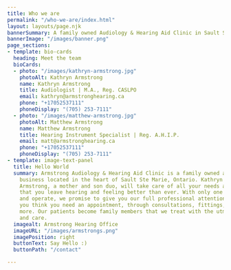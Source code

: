```yaml
---
title: Who we are
permalink: "/who-we-are/index.html"
layout: layouts/page.njk
bannerSummary: A family owned Audiology & Hearing Aid Clinic in Sault Ste Marie
bannerImage: "/images/banner.png"
page_sections:
- template: bio-cards
  heading: Meet the team
  bioCards:
  - photo: "/images/kathryn-armstrong.jpg"
    photoAlt: Kathryn Armstrong
    name: Kathryn Armstrong
    title: Audiologist | M.A., Reg. CASLPO
    email: kathryn@armstronghearing.ca
    phone: "+17052537111"
    phoneDisplay: "(705) 253-7111"
  - photo: "/images/matthew-armstrong.jpg"
    photoAlt: Matthew Armstrong
    name: Matthew Armstrong
    title: Hearing Instrument Specialist | Reg. A.H.I.P.
    email: matt@armstronghearing.ca
    phone: "+17052537111"
    phoneDisplay: "(705) 253-7111"
- template: image-text-panel
  title: Hello World
  summary: Armstrong Audiology & Hearing Aid Clinic is a family owned and operated
    business located in the heart of Sault Ste Marie, Ontario. Kathryn and Matthew
    Armstrong, a mother and son duo, will take care of all your needs and make sure
    that you leave hearing and feeling better than ever. With only one clinic to run
    and operate, we promise to give you our full professional attention from the moment
    you think you need an appointment, through consultations, fittings, repairs and
    more. Our patients become family members that we treat with the utmost respect
    and care.
  imagealt: Armstrong Hearing Office
  imageURL: "/images/armstrongs.png"
  imagePosition: right
  buttonText: Say Hello :)
  buttonPath: "/contact"

---
```

